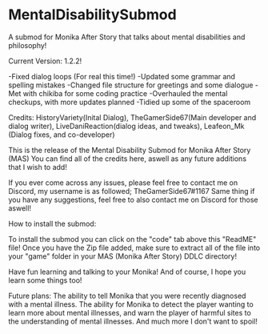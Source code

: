 # MentalDisabilitySubmod
A submod for Monika After Story that talks about mental disabilities and philosophy!

Current Version: 1.2.2!

-Fixed dialog loops (For real this time!)
-Updated some grammar and spelling mistakes
-Changed file structure for greetings and some dialogue
-Met with chikiba for some coding practice
-Overhauled the mental checkups, with more updates planned
-Tidied up some of the spaceroom

Credits:
HistoryVariety(Inital Dialog), TheGamerSide67(Main developer and dialog writer), LiveDaniReaction(dialog ideas, and tweaks), Leafeon_Mk (Dialog fixes, and co-developer)


This is the release of the Mental Disability Submod for Monika After Story (MAS)
You can find all of the credits here, aswell as any future additions that I wish to add!

If you ever come across any issues, please feel free to contact me on Discord, my username is as followed; TheGamerSide67#1167
Same thing if you have any suggestions, feel free to also contact me on Discord for those aswell!

How to install the submod:

  To install the submod you can click on the "code" tab above this "ReadME" file!
  Once you have the Zip file added, make sure to extract all of the file into your "game" folder in your MAS (Monika After Story) DDLC directory!

Have fun learning and talking to your Monika!
And of course, I hope you learn some things too!


Future plans:
The ability to tell Monika that you were recently diagnosed with a mental illness.
The ability for Monika to detect the player wanting to learn more about mental illnesses, and warn the player of harmful sites to the understanding of mental illnesses.
And much more I don't want to spoil!


